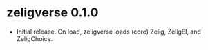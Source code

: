 # zeligverse 0.1.0

* Initial release. On load, zeligverse loads (core) Zelig, ZeligEI, and 
ZeligChoice.



